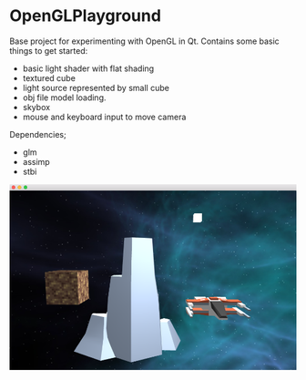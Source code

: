 # OpenGLPlayground

Base project for experimenting with OpenGL in Qt. Contains some basic things to get started:
+ basic light shader with flat shading
+ textured cube
+ light source represented by small cube
+ obj file model loading.
+ skybox
+ mouse and keyboard input to move camera

Dependencies;
+ glm
+ assimp
+ stbi

![Screen shots](https://github.com/GunnarKarlsson/OpenGLplayground/raw/master/ss1.png)
